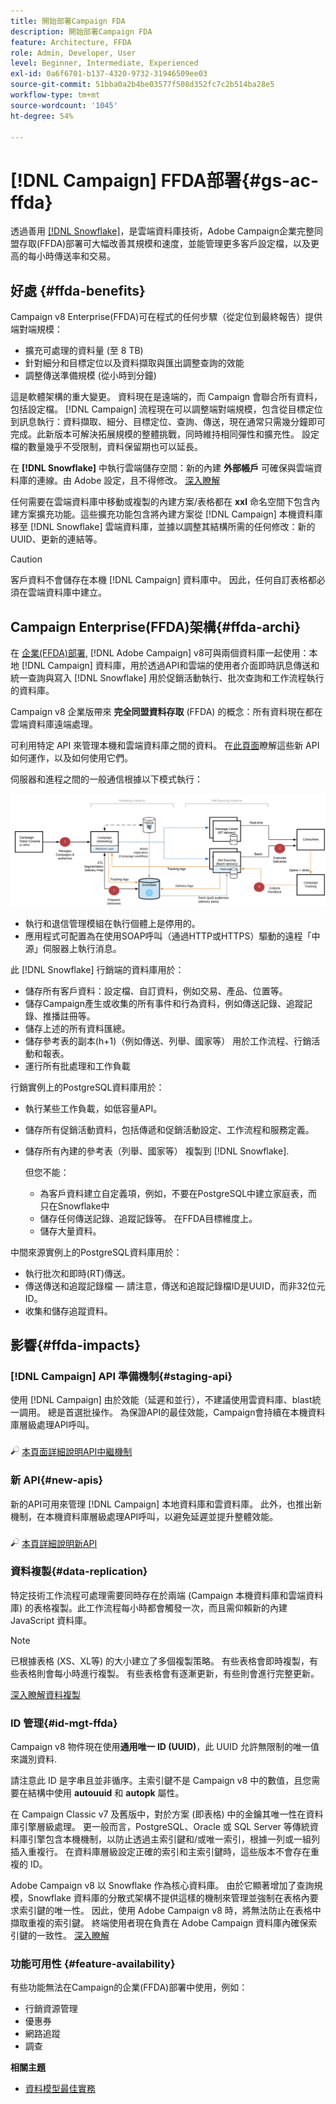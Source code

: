 ```yaml
---
title: 開始部署Campaign FDA
description: 開始部署Campaign FDA
feature: Architecture, FFDA
role: Admin, Developer, User
level: Beginner, Intermediate, Experienced
exl-id: 0a6f6701-b137-4320-9732-31946509ee03
source-git-commit: 51bba0a2b4be03577f508d352fc7c2b514ba28e5
workflow-type: tm+mt
source-wordcount: '1045'
ht-degree: 54%

---
```


# [!DNL Campaign] FFDA部署{#gs-ac-ffda}

透過善用 [[!DNL Snowflake]](https://www.snowflake.com/)，是雲端資料庫技術，Adobe Campaign企業完整同盟存取(FFDA)部署可大幅改善其規模和速度，並能管理更多客戶設定檔，以及更高的每小時傳送率和交易。

## 好處 {#ffda-benefits}

Campaign v8 Enterprise(FFDA)可在程式的任何步驟（從定位到最終報告）提供端對端規模：

* 擴充可處理的資料量 (至 8 TB)
* 針對細分和目標定位以及資料擷取與匯出調整查詢的效能
* 調整傳送準備規模 (從小時到分鐘)

這是軟體架構的重大變更。 資料現在是遠端的，而 Campaign 會聯合所有資料，包括設定檔。 [!DNL Campaign] 流程現在可以調整端對端規模，包含從目標定位到訊息執行：資料擷取、細分、目標定位、查詢、傳送，現在通常只需幾分鐘即可完成。此新版本可解決拓展規模的整體挑戰，同時維持相同彈性和擴充性。 設定檔的數量幾乎不受限制，資料保留期也可以延長。

在 **[!DNL Snowflake]** 中執行雲端儲存空間：新的內建 **外部帳戶** 可確保與雲端資料庫的連線。由 Adobe 設定，且不得修改。 [深入瞭解](../config/external-accounts.md)

任何需要在雲端資料庫中移動或複製的內建方案/表格都在 **xxl** 命名空間下包含內建方案擴充功能。這些擴充功能包含將內建方案從 [!DNL Campaign] 本機資料庫移至 [!DNL Snowflake] 雲端資料庫，並據以調整其結構所需的任何修改：新的 UUID、更新的連結等。

>[!CAUTION]
>
> 客戶資料不會儲存在本機 [!DNL Campaign] 資料庫中。 因此，任何自訂表格都必須在雲端資料庫中建立。

## Campaign Enterprise(FFDA)架構{#ffda-archi}

在 [企業(FFDA)部署](../architecture/enterprise-deployment.md), [!DNL Adobe Campaign] v8可與兩個資料庫一起使用：本地 [!DNL Campaign] 資料庫，用於透過API和雲端的使用者介面即時訊息傳送和統一查詢與寫入 [!DNL Snowflake] 用於促銷活動執行、批次查詢和工作流程執行的資料庫。

Campaign v8 企業版帶來 **完全同盟資料存取** (FFDA) 的概念：所有資料現在都在雲端資料庫遠端處理。

可利用特定 API 來管理本機和雲端資料庫之間的資料。 在[此頁面](new-apis.md)瞭解這些新 API 如何運作，以及如何使用它們。

伺服器和進程之間的一般通信根據以下模式執行：

![](assets/architecture.png)

* 執行和退信管理模組在執行個體上是停用的。
* 應用程式可配置為在使用SOAP呼叫（通過HTTP或HTTPS）驅動的遠程「中源」伺服器上執行消息。

此 [!DNL Snowflake] 行銷端的資料庫用於：

* 儲存所有客戶資料：設定檔、自訂資料，例如交易、產品、位置等。
* 儲存Campaign產生或收集的所有事件和行為資料，例如傳送記錄、追蹤記錄、推播註冊等。
* 儲存上述的所有資料匯總。
* 儲存參考表的副本(h+1)（例如傳送、列舉、國家等） 用於工作流程、行銷活動和報表。
* 運行所有批處理和工作負載


行銷實例上的PostgreSQL資料庫用於：

* 執行某些工作負載，如低容量API。
* 儲存所有促銷活動資料，包括傳遞和促銷活動設定、工作流程和服務定義。
* 儲存所有內建的參考表（列舉、國家等） 複製到 [!DNL Snowflake].

   但您不能：
   * 為客戶資料建立自定義項，例如，不要在PostgreSQL中建立家庭表，而只在Snowflake中
   * 儲存任何傳送記錄、追蹤記錄等。 在FFDA目標維度上。
   * 儲存大量資料。


中間來源實例上的PostgreSQL資料庫用於：

* 執行批次和即時(RT)傳送。
* 傳送傳送和追蹤記錄檔 — 請注意，傳送和追蹤記錄檔ID是UUID，而非32位元ID。
* 收集和儲存追蹤資料。


## 影響{#ffda-impacts}

### [!DNL Campaign] API 準備機制{#staging-api}

使用 [!DNL Campaign] 由於效能（延遲和並行），不建議使用雲資料庫、blast統一調用。 總是首選批操作。 為保證API的最佳效能，Campaign會持續在本機資料庫層級處理API呼叫。

![](../assets/do-not-localize/glass.png) [本頁面詳細說明API中繼機制](staging.md)

### 新 API{#new-apis}

新的API可用來管理 [!DNL Campaign] 本地資料庫和雲資料庫。 此外，也推出新機制，在本機資料庫層級處理API呼叫，以避免延遲並提升整體效能。

![](../assets/do-not-localize/glass.png) [本頁詳細說明新API](new-apis.md)


### 資料複製{#data-replication}

特定技術工作流程可處理需要同時存在於兩端 (Campaign 本機資料庫和雲端資料庫) 的表格複製。此工作流程每小時都會觸發一次，而且需仰賴新的內建 JavaScript 資料庫。

>[!NOTE]
>
> 已根據表格 (XS、XL等) 的大小建立了多個複製策略。
> 有些表格會即時複製，有些表格則會每小時進行複製。 有些表格會有逐漸更新，有些則會進行完整更新。

[深入瞭解資料複製](replication.md)

### ID 管理{#id-mgt-ffda}

Campaign v8 物件現在使用&#x200B;**通用唯一 ID (UUID)**，此 UUID 允許無限制的唯一值來識別資料.

請注意此 ID 是字串且並非循序。主索引鍵不是 Campaign v8 中的數值，且您需要在結構中使用 **autouuid** 和 **autopk** 屬性。

在 Campaign Classic v7 及舊版中，對於方案 (即表格) 中的金鑰其唯一性在資料庫引擎層級處理。 更一般而言，PostgreSQL、Oracle 或 SQL Server 等傳統資料庫引擎包含本機機制，以防止透過主索引鍵和/或唯一索引，根據一列或一組列插入重複行。 在資料庫層級設定正確的索引和主索引鍵時，這些版本不會存在重複的 ID。

Adobe Campaign v8 以 Snowflake 作為核心資料庫。 由於它顯著增加了查詢規模，Snowflake 資料庫的分散式架構不提供這樣的機制來管理並強制在表格內要求索引鍵的唯一性。 因此，使用 Adobe Campaign v8 時，將無法防止在表格中擷取重複的索引鍵。 終端使用者現在負責在 Adobe Campaign 資料庫內確保索引鍵的一致性。 [深入瞭解](keys.md)

### 功能可用性 {#feature-availability}

有些功能無法在Campaign的企業(FFDA)部署中使用，例如：

* 行銷資源管理
* 優惠券
* 網路追蹤
* 調查


**相關主題**

* [資料模型最佳實務](../dev/datamodel-best-practices.md)
